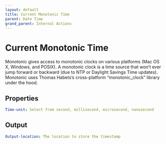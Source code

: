 ```yaml
---
layout: default
title: Current Monotonic Time
parent: Date Time
grand_parent: Internal Actions
---
```

# Current Monotonic Time
Monotonic gives access to monotonic clocks on various platforms (Mac OS X, Windows, and POSIX). A monotonic clock is a time source that won’t ever jump forward or backward (due to NTP or Daylight Savings Time updates). Monotonic uses Thomas Habets’s cross-platform “monotonic_clock” library under the hood.

## Properties
```yaml
Time-unit: Select from second, millisecond, microsecond, nanosecond
```

## Output
```yaml
Output-location: The location to store the timestamp
```
